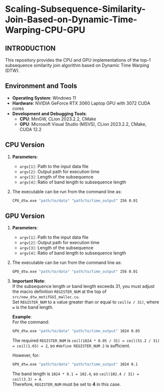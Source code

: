 # Scaling-Subsequence-Similarity-Join-Based-on-Dynamic-Time-Warping-CPU-GPU

## INTRODUCTION
This repository provides the CPU and GPU implementations of the top-1 subsequence similarity join algorithm based on Dynamic Time Warping (DTW).

## Environment and Tools
- **Operating System**: Windows 11  
- **Hardware**: NVIDIA GeForce RTX 3060 Laptop GPU with 3072 CUDA cores  
- **Development and Debugging Tools**:
  - **CPU**: MinGW, CLion 2023.2.2, CMake  
  - **GPU**: Microsoft Visual Studio (MSVS), CLion 2023.2.2, CMake, CUDA 12.2  

## CPU Version
1. **Parameters**:
   - `argv[1]`: Path to the input data file  
   - `argv[2]`: Output path for execution time  
   - `argv[3]`: Length of the subsequence  
   - `argv[4]`: Ratio of band length to subsequence length  

2. The executable can be run from the command line as:
   ```bash
   CPU_dtw.exe "path/to/data" "path/to/time_output" 256 0.01
   ```

## GPU Version
1. **Parameters**:
   - `argv[1]`: Path to the input data file  
   - `argv[2]`: Output path for execution time  
   - `argv[3]`: Length of the subsequence  
   - `argv[4]`: Ratio of band length to subsequence length  

2. The executable can be run from the command line as:
   ```bash
   GPU_dtw.exe "path/to/data" "path/to/time_output" 256 0.01
   ```

3. **Important Note**:  
   If the subsequence length or band length exceeds 31, you must adjust the macro definition `REGISTER_NUM` at the top of `src/new_dtw_motifGUI_malloc.cu`.  
   Set `REGISTER_NUM` to a value greater than or equal to `ceil(w / 31)`, where `w` is the band length.

   **Example**:  
   For the command:
   ```bash
   GPU_dtw.exe "path/to/data" "path/to/time_output" 1024 0.05
   ```
   The required `REGISTER_NUM` is `ceil(1024 * 0.05 / 31) = ceil(51.2 / 31) = ceil(1.65) = 2`, so `#define REGISTER_NUM 2` is sufficient.

   However, for:
   ```bash
   GPU_dtw.exe "path/to/data" "path/to/time_output" 1024 0.1
   ```
   The band length is `1024 * 0.1 = 102.4`, so `ceil(102.4 / 31) = ceil(3.3) = 4`.  
   Therefore, `REGISTER_NUM` must be set to **4** in this case.

